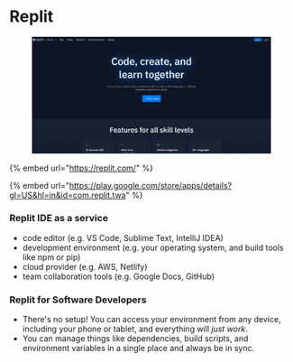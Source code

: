 # Replit

<figure><img src="../.gitbook/assets/image (4) (1) (1).png" alt=""><figcaption></figcaption></figure>

{% embed url="https://replit.com/" %}

{% embed url="https://play.google.com/store/apps/details?gl=US&hl=in&id=com.replit.twa" %}

### Replit IDE as a service

* code editor (e.g. VS Code, Sublime Text, IntelliJ IDEA)
* development environment (e.g. your operating system, and build tools like npm or pip)
* cloud provider (e.g. AWS, Netlify)
* team collaboration tools (e.g. Google Docs, GitHub)

### Replit for Software Developers <a href="#replit-for-software-developers" id="replit-for-software-developers"></a>

* There's no setup! You can access your environment from any device, including your phone or tablet, and everything will _just work_.
* You can manage things like dependencies, build scripts, and environment variables in a single place and always be in sync.
